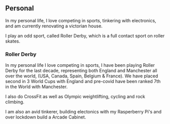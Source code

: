 ## Personal

In my personal life, I love competing in sports, tinkering with electronics, and
am currently renovating a victorian house.

I play an odd sport, called Roller Derby, which is a full contact sport on
roller skates.

### Roller Derby

In my personal life I love competing in sports, I have been playing Roller Derby
for the last decade, representing both England and Manchester all over the
world, (USA, Canada, Spain, Belgium & France). We have placed second in 3 World
Cups with England and pre-covid have been ranked 7th in the World with
Manchester.

I also do CrossFit as well as Olympic weightlifting, cycling and rock climbing.

I am also an avid tinkerer, building electonics with my Rasperberry Pi's and
over lockdown build a Arcade Cabinet.